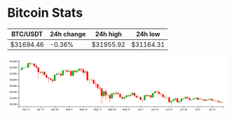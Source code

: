 # Bitcoin Stats

BTC/USDT|24h change|24h high|24h low|
|---|---|---|---|
|$31694.46|-0.36%|$31955.92|$31164.31|

<img src="./chart.svg">
